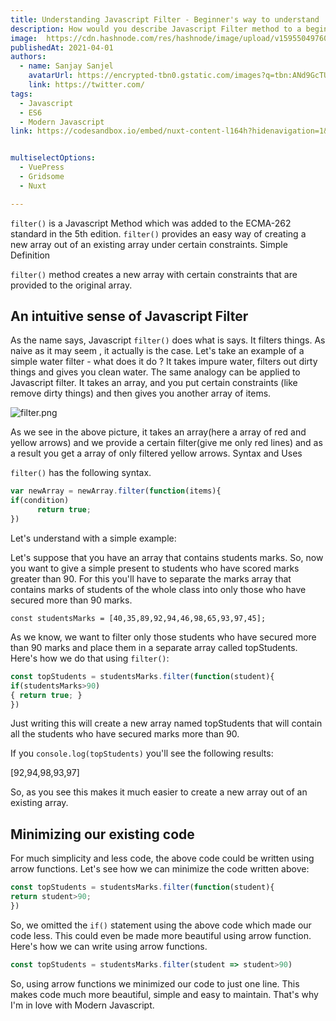```yaml
---
title: Understanding Javascript Filter - Beginner's way to understand
description: How would you describe Javascript Filter method to a beginner....here is how
image:  https://cdn.hashnode.com/res/hashnode/image/upload/v1595504976074/eedE6oFsm.png
publishedAt: 2021-04-01
authors:
  - name: Sanjay Sanjel
    avatarUrl: https://encrypted-tbn0.gstatic.com/images?q=tbn:ANd9GcTUstgs8cVrAZ4A2s8adMnLH6X-FtkDWM08Qg&usqp=CAU
    link: https://twitter.com/
tags:
  - Javascript
  - ES6
  - Modern Javascript
link: https://codesandbox.io/embed/nuxt-content-l164h?hidenavigation=1&theme=dark


multiselectOptions:
  - VuePress
  - Gridsome
  - Nuxt

---
```



`filter()` is a Javascript Method which was added to the ECMA-262 standard in the 5th edition. `filter()` provides an easy way of creating a new array out of an existing array under certain constraints.
Simple Definition

`filter()` method creates a new array with certain constraints that are provided to the original array.
## An intuitive sense of Javascript Filter

As the name says, Javascript `filter()` does what is says. It filters things. As naive as it may seem , it actually is the case. Let's take an example of a simple water filter - what does it do ? It takes impure water, filters out dirty things and gives you clean water. The same analogy can be applied to Javascript filter. It takes an array, and you put certain constraints (like remove dirty things) and then gives you another array of items.


![filter.png](https://cdn.hashnode.com/res/hashnode/image/upload/v1595504976074/eedE6oFsm.png)

As we see in the above picture, it takes an array(here a array of red and yellow arrows) and we provide a certain filter(give me only red lines) and as a result you get a array of only filtered yellow arrows.
Syntax and Uses

`filter()` has the following syntax.

```javascript
var newArray = newArray.filter(function(items){
if(condition)
      return true;
})
```

Let's understand with a simple example:

Let's suppose that you have an array that contains students marks. So, now you want to give a simple present to students who have scored marks greater than 90. For this you'll have to separate the marks array that contains marks of students of the whole class into only those who have secured more than 90 marks.

`const studentsMarks = [40,35,89,92,94,46,98,65,93,97,45];`

As we know, we want to filter only those students who have secured more than 90 marks and place them in a separate array called topStudents. Here's how we do that using `filter()`:

```javascript
const topStudents = studentsMarks.filter(function(student){
if(studentsMarks>90)
{ return true; }
})
```

Just writing this will create a new array named topStudents that will contain all the students who have secured marks more than 90.

If you `console.log(topStudents)` you'll see the following results:

[92,94,98,93,97]

So, as you see this makes it much easier to create a new array out of an existing array.
## Minimizing our existing code

For much simplicity and less code, the above code could be written using arrow functions. Let's see how we can minimize the code written above:

```javascript
const topStudents = studentsMarks.filter(function(student){
return student>90;
})
```

So, we omitted the `if()` statement using the above code which made our code less. This could even be made more beautiful using arrow function. Here's how we can write using arrow functions.

```javascript
const topStudents = studentsMarks.filter(student => student>90)
```

So, using arrow functions we minimized our code to just one line. This makes code much more beautiful, simple and easy to maintain. That's why I'm in love with Modern Javascript.
